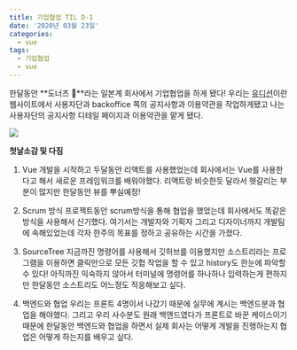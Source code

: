 ```yaml
---
title: 기업협업 TIL D-1
date: '2020년 03월 23일'
categories:
  - vue
tags:
  - 기업협업
  - vue
---
```


한달동안 **도너츠 🍩**라는 일본계 회사에서 기업협업을 하게 됐다!
우리는 [유디션](https://www.udition.co/auditions/)이란 웹사이트에서 사용자단과 backoffice 쪽의 공지사항과 이용약관을 작업하게됐고 나는 사용자단의 공지사항 디테일 페이지과 이용약관을 맡게 됐다.

![](https://images.velog.io/images/ppl8709/post/f82a66e7-22df-411b-a641-8e11a953fdd0/image.png)

**첫날소감 및 다짐**

1. Vue
   개발을 시작하고 두달동안 리액트를 사용했었는데 회사에서는 Vue를 사용한다고 해서 새로운 프레임워크를 배워야했다. 리액트랑 비슷한듯 달라서 헷갈리는 부분이 많지만 한달동안 뷰를 뿌실예정!

2. Scrum 방식
   프로젝트동안 scrum방식을 통해 협업을 했었는데 회사에서도 똑같은 방식을 사용해서 신기했다. 여기서는 개발자와 기획자 그리고 디자이너까지 개발팀에 속해있었는데 각자 한주의 목표를 정하고 공유하는 시간을 가졌다.

3. SourceTree
   지금까진 명령어를 사용해서 깃허브를 이용했지만 소스트리라는 프로그램을 이용하면 클릭만으로 모든 깃헙 작업을 할 수 있고 history도 한눈에 파악할 수 있다! 아직까진 익숙하지 않아서 터미널에 명령어를 하나하나 입력하는게 편하지만 한달동안 소스트리도 어느정도 적응해보고 싶다.

4. 백엔드와 협업
   우리는 프론트 4명이서 나갔기 때문에 실무에 계시는 백엔드분과 협업을 해야했다. 그리고 우리 사수분도 원래 백엔드였다가 프론트로 바꾼 케이스이기 때문에 한달동안 백엔드와 협업을 하면서 실제 회사는 어떻게 개발을 진행하는지 협업은 어떻게 하는지를 배우고 싶다.
